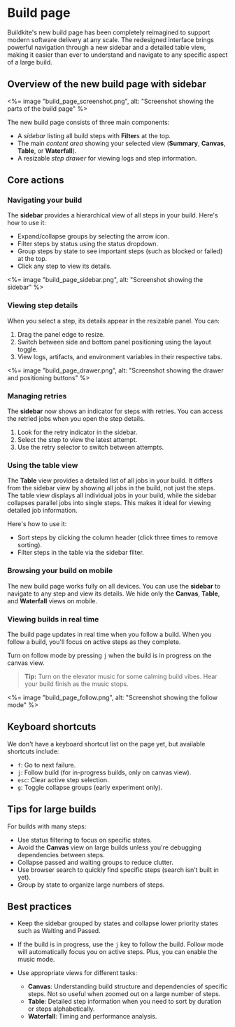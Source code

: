 # Build page

Buildkite's new build page has been completely reimagined to support modern software delivery at any scale. The redesigned interface brings powerful navigation through a new sidebar and a detailed table view, making it easier than ever to understand and navigate to any specific aspect of a large build.

## Overview of the new build page with sidebar

<%= image "build_page_screenshot.png", alt: "Screenshot showing the parts of the build page" %>

The new build page consists of three main components:

- A _sidebar_ listing all build steps with **Filter**s at the top.
- The main _content area_ showing your selected view (**Summary**, **Canvas**, **Table**, or **Waterfall**).
- A resizable _step drawer_ for viewing logs and step information.

## Core actions

### Navigating your build

The **sidebar** provides a hierarchical view of all steps in your build. Here's how to use it:

- Expand/collapse groups by selecting the arrow icon.
- Filter steps by status using the status dropdown.
- Group steps by state to see important steps (such as blocked or failed) at the top.
- Click any step to view its details.

<%= image "build_page_sidebar.png", alt: "Screenshot showing the sidebar" %>

### Viewing step details

When you select a step, its details appear in the resizable panel. You can:

1. Drag the panel edge to resize.
1. Switch between side and bottom panel positioning using the layout toggle.
1. View logs, artifacts, and environment variables in their respective tabs.

<%= image "build_page_drawer.png", alt: "Screenshot showing the drawer and positioning buttons" %>

### Managing retries

The **sidebar** now shows an indicator for steps with retries. You can access the retried jobs when you open the step details.

1. Look for the retry indicator in the sidebar.
1. Select the step to view the latest attempt.
1. Use the retry selector to switch between attempts.

### Using the table view

The **Table** view provides a detailed list of all jobs in your build. It differs from the sidebar view by showing all jobs in the build, not just the steps. The table view displays all individual jobs in your build, while the sidebar collapses parallel jobs into single steps. This makes it ideal for viewing detailed job information.

Here's how to use it:

- Sort steps by clicking the column header (click three times to remove sorting).
- Filter steps in the table via the sidebar filter.

### Browsing your build on mobile

The new build page works fully on all devices. You can use the **sidebar** to navigate to any step and view its details. We hide only the **Canvas**, **Table**, and **Waterfall** views on mobile.

### Viewing builds in real time

The build page updates in real time when you follow a build. When you follow a build, you'll focus on active steps as they complete.

Turn on follow mode by pressing `j` when the build is in progress on the canvas view.

> **Tip:** Turn on the elevator music for some calming build vibes. Hear your build finish as the music stops.

<%= image "build_page_follow.png", alt: "Screenshot showing the follow mode" %>

## Keyboard shortcuts

We don't have a keyboard shortcut list on the page yet, but available shortcuts include:

- `f`: Go to next failure.
- `j`: Follow build (for in-progress builds, only on canvas view).
- `esc`: Clear active step selection.
- `g`: Toggle collapse groups (early experiment only).

## Tips for large builds

For builds with many steps:

- Use status filtering to focus on specific states.
- Avoid the **Canvas** view on large builds unless you're debugging dependencies between steps.
- Collapse passed and waiting groups to reduce clutter.
- Use browser search to quickly find specific steps (search isn't built in yet).
- Group by state to organize large numbers of steps.

## Best practices

- Keep the sidebar grouped by states and collapse lower priority states such as Waiting and Passed.
- If the build is in progress, use the `j` key to follow the build. Follow mode will automatically focus you on active steps. Plus, you can enable the music mode.
- Use appropriate views for different tasks:

    * **Canvas**: Understanding build structure and dependencies of specific steps. Not so useful when zoomed out on a large number of steps.
    * **Table**: Detailed step information when you need to sort by duration or steps alphabetically.
    * **Waterfall**: Timing and performance analysis.
